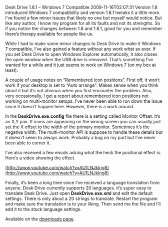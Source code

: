 Desk Drive 1.8.1 – Windows 7 Compatible
2009-11-16T02:07:31
Version 1.8 introduced Windows 7 compatibility and version 1.8.1 tweaks it a little more. I’ve found a few minor issues that likely no one but myself would notice. But like any author, I know my program for all its faults and not its strengths. So if you notice the changes between 1.8 and 1.8.1, good for you and remember there’s therapy available for people like us.

While I had to make some minor changes to Desk Drive to make it Windows 7 compatible, I’ve also gained a feature without any work what so ever. If you set Desk Drive to open Windows Explorer automatically, it also closes the open window when the USB drive is removed. That’s something I’ve wanted for a while and it just seems to work on Windows 7 (on my box at least).

A couple of usage notes on “Remembered icon positions”. First off, it won’t work if your desktop is set to “Auto arrange”. Makes sense when you think about it but it’s not obvious when you first encounter the problem. Also, very occasionally, I get a report about remembered icon positions not working on multi-monitor setups. I’ve never been able to run down the issue since it doesn’t happen here. However, there is a work around.

In the **DeskDrive.exe.config** file there is a setting called Monitor Offset. It’s an X,Y pair. If icons are appearing on the wrong screen you can usually just set the X offset to the width of the primary monitor. Sometimes it’s the negative width. The multi-monitor API is suppose to handle these details but it doesn’t seem to always work. Probably a bug on my part but I’ve never been able to corner it.

I’ve also received a few emails asking what the heck the positional effect is. Here’s a video showing the effect.

[http://www.youtube.com/watch?v=AU1LNJkIng8](http://www.youtube.com/watch?v=AU1LNJkIng8)

Finally, it’s been a long time since I’ve received a language translation from anyone. Desk Drive currently supports 20 languages. It’s super easy to translate Desk Drive. Just open **DeskDrive.exe.xml** and edit the default settings. There is only about a 20 strings to translate. Restart the program and make sure the translation is to your liking. Then send me the file and I’ll add it to the stock language settings. 

Available on the [downloads page](http://mike-ward.net/downloads).

